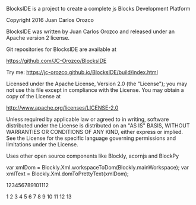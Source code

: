 BlocksIDE is a project to create a complete js Blocks Development Platform

Copyright 2016 Juan Carlos Orozco

BlocksIDE was written by Juan Carlos Orozco and released under an Apache version 2 license.

Git repositories for BlocksIDE are available at

 https://github.com/JC-Orozco/BlocksIDE
 
Try me: https://jc-orozco.github.io/BlocksIDE/build/index.html

Licensed under the Apache License, Version 2.0 (the "License");
you may not use this file except in compliance with the License.
You may obtain a copy of the License at

 http://www.apache.org/licenses/LICENSE-2.0

Unless required by applicable law or agreed to in writing, software
distributed under the License is distributed on an "AS IS" BASIS,
WITHOUT WARRANTIES OR CONDITIONS OF ANY KIND, either express or implied.
See the License for the specific language governing permissions and
limitations under the License.

Uses other open source components like Blockly, acornjs and BlockPy

var xmlDom = Blockly.Xml.workspaceToDom(Blockly.mainWorkspace);
var xmlText = Blockly.Xml.domToPrettyText(xmlDom);

<xml xmlns="http://www.w3.org/1999/xhtml"><block type="math_number" line_number="1"><field name="NUM">1</field></block><block type="math_number" line_number="2"><field name="NUM">2</field></block><block type="math_number" line_number="3"><field name="NUM">3</field></block><block type="math_number" line_number="4"><field name="NUM">4</field></block><block type="math_number" line_number="5"><field name="NUM">5</field></block><block type="math_number" line_number="6"><field name="NUM">6</field></block><block type="math_number" line_number="7"><field name="NUM">7</field></block><block type="math_number" line_number="8"><field name="NUM">8</field></block><block type="math_number" line_number="9"><field name="NUM">9</field></block><block type="math_number" line_number="10"><field name="NUM">10</field></block><block type="math_number" line_number="11"><field name="NUM">11</field></block><block type="math_number" line_number="12"><field name="NUM">12</field></block></xml>

<xml xmlns="http://www.w3.org/1999/xhtml">
  <block type="math_number" id="-+;QqWYiloS#?Fsm9;q]" x="0" y="0">
    <field name="NUM">1</field>
  </block>
  <block type="math_number" id="BH)3L[O%J#_sQMc@$QyU" x="0" y="46">
    <field name="NUM">2</field>
  </block>
  <block type="math_number" id="VUAa0[a|}h:#HbqQ)7{j" x="0" y="92">
    <field name="NUM">3</field>
  </block>
  <block type="math_number" id="e+VD[0.H+8P,:L7Qa}$y" x="0" y="138">
    <field name="NUM">4</field>
  </block>
  <block type="math_number" id="M!~IiPl^m#Qys=.w~Tk-" x="0" y="184">
    <field name="NUM">5</field>
  </block>
  <block type="math_number" id="/JyrYT=~[1J.|*x]V;V9" x="0" y="230">
    <field name="NUM">6</field>
  </block>
  <block type="math_number" id="E`)DEfPc40E*5T`WDj.~" x="0" y="276">
    <field name="NUM">7</field>
  </block>
  <block type="math_number" id="!bx:BCbacx=)o??3l~g3" x="0" y="322">
    <field name="NUM">8</field>
  </block>
  <block type="math_number" id="Wc{)a;c7e$V|m,9T6d9P" x="0" y="368">
    <field name="NUM">9</field>
  </block>
  <block type="math_number" id="@3Y`r.uCnIi#L$SwWonI" x="0" y="414">
    <field name="NUM">10</field>
  </block>
  <block type="math_number" id="b=_{fsn_^25BTv.dTeU7" x="0" y="460">
    <field name="NUM">11</field>
  </block>
  <block type="math_number" id="AvGuH...89.4#+Y7;.$j" x="0" y="506">
    <field name="NUM">12</field>
  </block>
  <block type="math_number" id="u66W6hQ#SR?01rUr+enI" x="0" y="552">
    <field name="NUM">13</field>
  </block>
</xml>